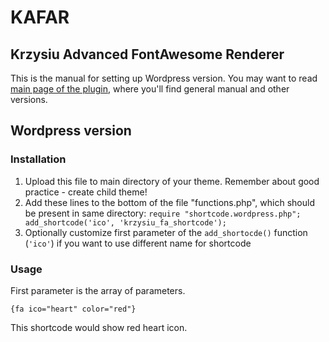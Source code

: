 # KAFAR
## Krzysiu Advanced FontAwesome Renderer

This is the manual for setting up Wordpress version. You may want to read [main page of the plugin](https://github.com/Krzysiu/kafar/blob/master/README.md), where you'll find general manual and other versions.

## Wordpress version

### Installation
    
1) Upload this file to main directory of your theme. Remember about good practice - create child theme!
2) Add these lines to the bottom of the file "functions.php", which should be present in same directory: `require "shortcode.wordpress.php"; add_shortcode('ico', 'krzysiu_fa_shortcode');`
3) Optionally customize first parameter of the `add_shortocde()` function (`'ico'`) if you want to use different name for shortcode
		
### Usage

First parameter is the array of parameters.

    {fa ico="heart" color="red"}
		
This shortcode would show red heart icon.
